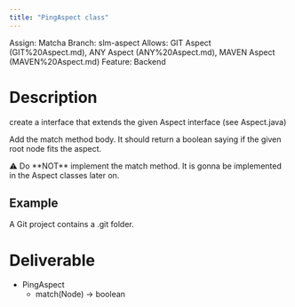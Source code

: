 ```yaml
---
title: "PingAspect class"
---
```

Assign: Matcha
Branch: slm-aspect
Allows: GIT Aspect (GIT%20Aspect.md), ANY Aspect (ANY%20Aspect.md), MAVEN Aspect (MAVEN%20Aspect.md)
Feature: Backend

# Description

create a interface that extends the given Aspect interface (see Aspect.java)

Add the match method body. It should return a boolean saying if the given root node fits the aspect.

<aside>
⚠️ Do **NOT** implement the match method. It is gonna be implemented in the Aspect classes later on.

</aside>

## Example

A Git project contains a .git folder.

# Deliverable

- PingAspect
    - match(Node) → boolean
